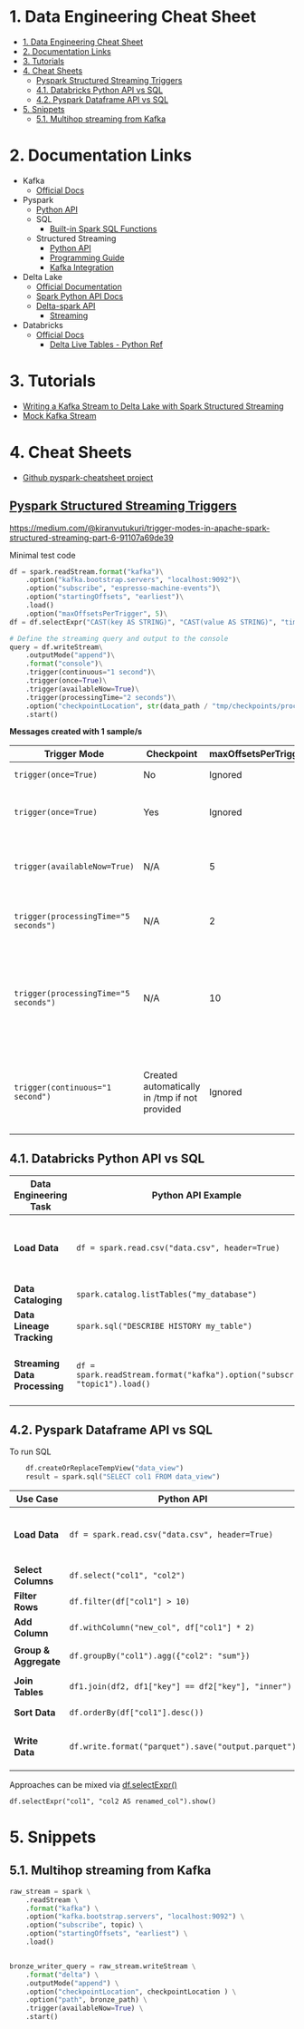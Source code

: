 # 1. Data Engineering Cheat Sheet

- [1. Data Engineering Cheat Sheet](#1-data-engineering-cheat-sheet)
- [2. Documentation Links](#2-documentation-links)
- [3. Tutorials](#3-tutorials)
- [4. Cheat Sheets](#4-cheat-sheets)
  - [Pyspark Structured Streaming Triggers](#pyspark-structured-streaming-triggers)
  - [4.1. Databricks Python API vs SQL](#41-databricks-python-api-vs-sql)
  - [4.2. Pyspark Dataframe API vs SQL](#42-pyspark-dataframe-api-vs-sql)
- [5. Snippets](#5-snippets)
  - [5.1. Multihop streaming from Kafka](#51-multihop-streaming-from-kafka)


# 2. Documentation Links

- Kafka
  - [Official Docs](https://kafka.apache.org/documentation/)
- Pyspark
  - [Python API](https://spark.apache.org/docs/3.5.1/api/python/index.html)
  - SQL
    - [Built-in Spark SQL Functions](https://spark.apache.org/docs/latest/api/sql/index.html)
  - Structured Streaming
    - [Python API](https://spark.apache.org/docs/3.5.1/api/python/reference/pyspark.ss/index.html)
    - [Programming Guide](https://spark.apache.org/docs/latest/structured-streaming-programming-guide.html)
    - [Kafka Integration](https://spark.apache.org/docs/3.5.1/structured-streaming-kafka-integration.html)
- Delta Lake
    - [Official Documentation](https://docs.delta.io/latest/index.html)
    - [Spark Python API Docs](https://docs.delta.io/latest/api/python/spark/index.html)
    - [Delta-spark API ](https://docs.delta.io/latest/delta-spark.html)
      - [Streaming](https://docs.delta.io/latest/delta-streaming.html)
- Databricks
  - [Official Docs](https://docs.databricks.com/en/index.html)
    - [Delta Live Tables - Python Ref](https://docs.databricks.com/en/delta-live-tables/python-ref.html)

# 3. Tutorials

- [Writing a Kafka Stream to Delta Lake with Spark Structured Streaming](https://delta.io/blog/write-kafka-stream-to-delta-lake/)
- [Mock Kafka Stream](https://rmoff.net/2018/05/10/quick-n-easy-population-of-realistic-test-data-into-kafka/)

# 4. Cheat Sheets

- [Github pyspark-cheatsheet project](https://github.com/cartershanklin/pyspark-cheatsheet)

## [Pyspark Structured Streaming Triggers](https://spark.apache.org/docs/latest/api/python/reference/pyspark.ss/api/pyspark.sql.streaming.DataStreamWriter.trigger.html)

https://medium.com/@kiranvutukuri/trigger-modes-in-apache-spark-structured-streaming-part-6-91107a69de39



Minimal test code

```python
df = spark.readStream.format("kafka")\
    .option("kafka.bootstrap.servers", "localhost:9092")\
    .option("subscribe", "espresso-machine-events")\
    .option("startingOffsets", "earliest")\
    .load()
    .option("maxOffsetsPerTrigger", 5)\
df = df.selectExpr("CAST(key AS STRING)", "CAST(value AS STRING)", "timestamp")

# Define the streaming query and output to the console
query = df.writeStream\
    .outputMode("append")\
    .format("console")\
    .trigger(continuous="1 second")\
    .trigger(once=True)\
    .trigger(availableNow=True)\
    .trigger(processingTime="2 seconds")\
    .option("checkpointLocation", str(data_path / "tmp/checkpoints/processingTime"))\
    .start()
```

**Messages created with 1 sample/s**

| **Trigger Mode**                        | **Checkpoint**                                | **maxOffsetsPerTrigger** | **Output**                                                                                                                                                         |
| --------------------------------------- | --------------------------------------------- | ------------------------ | ------------------------------------------------------------------------------------------------------------------------------------------------------------------ |
| `trigger(once=True)`                    | No                                            | Ignored                  | Entire topic content in Batch 0                                                                                                                                    |
| `trigger(once=True)`                    | Yes                                           | Ignored                  | Batch 0: Entire topic at runtime.<br>Batch 1: created after Batch 0.                                                                                               |
| ``trigger(availableNow=True)``          | N/A                                           | 5                        | 5 elements per batch. Terminates with the last available offset at the time of starting the query                                                                  |
| ``trigger(processingTime="5 seconds")`` | N/A                                           | 2                        | Triggers a batch every 5 seconds. Each batch contains only 2 elements.                                                                                             |
| ``trigger(processingTime="5 seconds")`` | N/A                                           | 10                       | Triggers a batch every 5 seconds. Each batch all new available elements, since 10 maxOffsetsPerTrigger accomodate all new messages generated since the last batch. |
| ``trigger(continuous="1 second")``      | Created automatically in /tmp if not provided | Ignored                  | Running continously to process each message with low latency. Decides on its own how many messages to put into each batch                                          |


## 4.1. Databricks Python API vs SQL

| **Data Engineering Task**     | **Python API Example**                                                       | **SQL Example**                                                                    |
| ----------------------------- | ---------------------------------------------------------------------------- | ---------------------------------------------------------------------------------- |
| **Load Data**                 | `df = spark.read.csv("data.csv", header=True)`                               | `CREATE OR REPLACE TEMP VIEW data AS SELECT * FROM csv. OPTIONS ('header' 'true')` |
| **Data Cataloging**           | `spark.catalog.listTables("my_database")`                                    | `SHOW TABLES IN my_database`                                                       |
| **Data Lineage Tracking**     | `spark.sql("DESCRIBE HISTORY my_table")`                                     | `DESCRIBE HISTORY my_table`                                                        |
| **Streaming Data Processing** | `df = spark.readStream.format("kafka").option("subscribe", "topic1").load()` | `CREATE STREAMING TABLE data_stream AS SELECT * FROM kafka.\`topic1\``             |


## 4.2. Pyspark Dataframe API vs SQL

To run SQL

```Python
    df.createOrReplaceTempView("data_view")
    result = spark.sql("SELECT col1 FROM data_view")
```

| **Use Case**          | **Python API**                                      | **SQL**                                                                                        |
| --------------------- | --------------------------------------------------- | ---------------------------------------------------------------------------------------------- |
| **Load Data**         | `df = spark.read.csv("data.csv", header=True)`      | `CREATE OR REPLACE TEMP VIEW data AS SELECT * FROM csv.\`data.csv\` OPTIONS ('header' 'true')` |
| **Select Columns**    | `df.select("col1", "col2")`                         | `SELECT col1, col2 FROM data`                                                                  |
| **Filter Rows**       | `df.filter(df["col1"] > 10)`                        | `SELECT * FROM data WHERE col1 > 10`                                                           |
| **Add Column**        | `df.withColumn("new_col", df["col1"] * 2)`          | `SELECT *, col1 * 2 AS new_col FROM data`                                                      |
| **Group & Aggregate** | `df.groupBy("col1").agg({"col2": "sum"})`           | `SELECT col1, SUM(col2) AS total FROM data GROUP BY col1`                                      |
| **Join Tables**       | `df1.join(df2, df1["key"] == df2["key"], "inner")`  | `SELECT * FROM df1 INNER JOIN df2 ON df1.key = df2.key`                                        |
| **Sort Data**         | `df.orderBy(df["col1"].desc())`                     | `SELECT * FROM data ORDER BY col1 DESC`                                                        |
| **Write Data**        | `df.write.format("parquet").save("output.parquet")` | `CREATE TABLE parquet.\`output.parquet\` AS SELECT * FROM data`                                |

Approaches can be mixed via [df.selectExpr()](https://spark.apache.org/docs/3.5.1/api/python/reference/pyspark.sql/api/pyspark.sql.DataFrame.selectExpr.html)

```df.selectExpr("col1", "col2 AS renamed_col").show()```


# 5. Snippets

## 5.1. Multihop streaming from Kafka

```python
raw_stream = spark \
    .readStream \
    .format("kafka") \
    .option("kafka.bootstrap.servers", "localhost:9092") \
    .option("subscribe", topic) \
    .option("startingOffsets", "earliest") \
    .load()


bronze_writer_query = raw_stream.writeStream \
    .format("delta") \
    .outputMode("append") \
    .option("checkpointLocation", checkpointLocation ) \
    .option("path", bronze_path) \
    .trigger(availableNow=True) \
    .start()
```